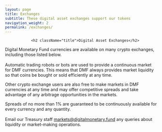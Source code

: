 ```yaml
---
layout: page
title: Exchanges
subtitle: These digital asset exchanges support our tokens
navigation_weight: 2
permalink: /exchanges/
---
```

                <h2 className="title">Digital Asset Exchanges</h2>
                 
Digital Monetary Fund currencies are available on many crypto exchanges, including those listed below.<br /><br />
Automatic trading robots or bots are used to provide a continuous market for DMF currencies. This means that DMF always provides market liquidity so that coins be bought or sold efficiently at any time.<br />

Other crypto exchange users are also free to make markets in DMF currencies at any time and may offer competitive spreads and take advantage of any arbitrage opportunities in the markets.<br />

Spreads of no more than 1% are guaranteed to be continuously available for every currency and any quantity.<br /><br />
Email our Treasury staff <a href="mailto: markets@digitalmonetary.fund">markets@digitalmonetary.fund</a> any queries about liquidity or market-making operations.<br />

